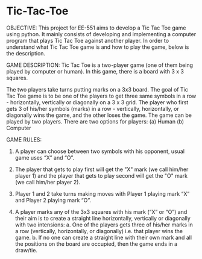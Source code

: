# Tic-Tac-Toe

OBJECTIVE:
This project for EE-551 aims to develop a Tic Tac Toe game using python. It mainly consists of developing and implementing a computer program that plays Tic Tac Toe against another player.
In order to understand what Tic Tac Toe game is and how to play the game, below is the description.

GAME DESCRIPTION:
Tic Tac Toe is a two-player game (one of them being played by computer or human). In this game, there is a board with 3 x 3 squares.

The two players take turns putting marks on a 3x3 board. The goal of Tic Tac Toe game is to be one of the players to get three same symbols in a row - horizontally, vertically or diagonally on a 3 x 3 grid. The player who first gets 3 of his/her symbols (marks) in a row - vertically, horizontally, or diagonally wins the game, and the other loses the game. The game can be played by two players. There are two options for players: (a) Human (b) Computer

GAME RULES:
1. A player can choose between two symbols with his opponent, usual game uses “X” and “O”.

2. The player that gets to play first will get the "X" mark (we call him/her player 1) and the player that gets to play second will get the "O" mark (we call him/her player 2).

3. Player 1 and 2 take turns making moves with Player 1 playing mark “X” and Player 2 playing mark “O”.

4. A player marks any of the 3x3 squares with his mark (“X” or “O”) and their aim is to create a straight line horizontally, vertically or diagonally with two intensions:
  a. One of the players gets three of his/her marks in a row (vertically, horizontally, or diagonally) i.e. that player wins the game.
  b. If no one can create a straight line with their own mark and all the positions on the board are occupied, then the game ends in a draw/tie.
